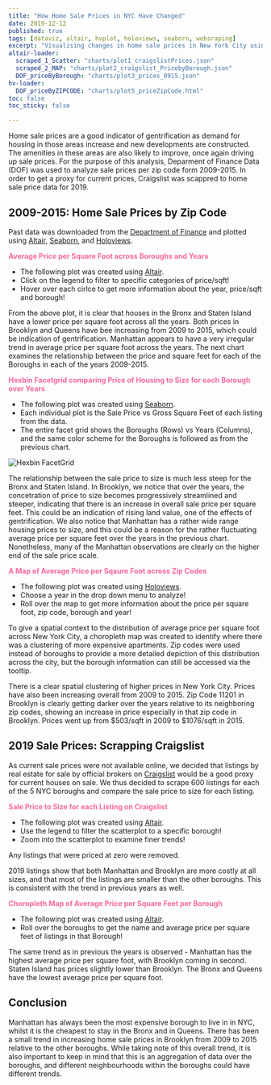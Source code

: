 ```yaml
---
title: "How Home Sale Prices in NYC Have Changed"
date: 2019-12-12
published: true
tags: [dataviz, altair, hvplot, holoviews, seaborn, websraping]
excerpt: "Visualising changes in home sale prices in New York City using data from Craigslist and the NYC Department of Finance. "
altair-loader:
  scraped_1_Scatter: "charts/plot1_craigslistPrices.json"
  scraped_2_MAP: "charts/plot2_craigslist_PricebyBorough.json"
  DOF_priceByBorough: "charts/plot3_prices_0915.json"
hv-loader:
  DOF_priceByZIPCODE: "charts/plot5_priceZipCode.html"
toc: false
toc_sticky: false

---
```


Home sale prices are a good indicator of gentrification as demand for housing in those areas increase and new developments are constructed. The amenities in these areas are also likely to improve, once again driving up sale prices. For the purpose of this analysis, Deparment of Finance Data (DOF) was used to analyze sale prices per zip code form 2009-2015. In order to get a proxy for current prices, Craigslist was scappred to home sale price data for 2019. 

## 2009-2015: Home Sale Prices by Zip Code

Past data was downloaded from the [Department of Finance]("https://data.cityofnewyork.us/City-Government/NYC-Citywide-Annualized-Calendar-Sales-Update/w2pb-icbu") and plotted using [Altair](https://altair-viz.github.io), [Seaborn](https://seaborn.pydata.org/index.html), and [Holoviews](https://hvplot.pyviz.org/). 


**<p style="color: #f768a1"> Average Price per Square Foot across Boroughs and Years</p>**
- The following plot was created using [Altair](https://altair-viz.github.io).
- Click on the legend to filter to specific categories of price/sqft! 
- Hover over each cirlce to get more information about the year, price/sqft and borough! 

<div id="DOF_priceByBorough"></div>

From the above plot, it is clear that houses in the Bronx and Staten Island have a lower price per square foot across all the years. Both prices in Brooklyn and Queens have bee increasing from 2009 to 2015, which could be indication of gentrification. Manhattan appears to have a very irregular trend in average price per square foot across the years. The next chart examines the relationship between the price and square feet for each of the Boroughs in each of the years 2009-2015. 

**<p style="color: #f768a1">Hexbin Facetgrid comparing Price of Housing to Size for each Borough over Years</p>** 
- The following plot was created using [Seaborn](https://seaborn.pydata.org/index.html). 
- Each individual plot is the Sale Price vs Gross Square Feet of each listing from the data. 
- The entire facet grid shows the Boroughs (Rows) vs Years (Columns), and the same color scheme for the Boroughs is followed as from the previous chart. 

![Hexbin FacetGrid]({{site.url}}{{site.baseurl}}/assets/images/plot4_Size_to_price_ByBoroughYear.png)

The relationship between the sale price to size is much less steep for the Bronx and Staten Island. In Brooklyn, we notice that over the years, the concetration of price to size becomes progressively streamlined and steeper, indicating that there is an increase in overall sale price per square feet. This could be an indication of rising land value, one of the effects of gentrification. We also notice that Manhattan has a rather wide range housing prices to size, and this could be a reason for the rather fluctuating average price per square feet over the years in the previous chart. Nonetheless, many of the Manhattan observations are clearly on the higher end of the sale price scale. 

**<p style="color: #f768a1">A Map of Average Price per Sqaure Foot across Zip Codes</p>** 
- The following plot was created using [Holoviews](https://hvplot.pyviz.org/). 
- Choose a year in the drop down menu to analyze!
- Roll over the map to get more information about the price per square foot, zip code, borough and year! 

To give a spatial context to the distribution of average price per square foot across New York City, a choropleth map was created to identify where there was a clustering of more expensive apartments. Zip codes were used instead of boroughs to provide a more detailed depiction of this distribution across the city, but the borough information can still be accessed via the tooltip. 

<div id="DOF_priceByZIPCODE"></div>

There is a clear spatial clustering of higher prices in New York City. Prices have also been increasing overall from 2009 to 2015. Zip Code 11201 in Brooklyn is clearly getting darker over the years relative to its neighboring zip codes, showing an increase in price especially in that zip code in Brooklyn. Prices went up from $503/sqft in 2009 to $1076/sqft in 2015. 

## 2019 Sale Prices: Scrapping Craigslist 

As current sale prices were not available online, we decided that listings by real estate for sale by official brokers on [Craigslist](https://newyork.craigslist.org/search/reb?) would be a good proxy for current houses on sale. We thus decided to scrape 600 listings for each of the 5 NYC boroughs and compare the sale price to size for each listing. 

**<p style="color: #f768a1">Sale Price to Size for each Listing on Craigslist</p>** 
- The following plot was created using [Altair](https://altair-viz.github.io).
- Use the legend to filter the scatterplot to a specific borough! 
- Zoom into the scatterplot to examine finer trends! 

Any listings that were priced at zero were removed. 

<div id="scraped_1_Scatter"></div>

2019 listings show that both Manhattan and Brooklyn are more costly at all sizes, and that most of the listings are smaller than the other boroughs. This is consistent with the trend in previous years as well. 

**<p style="color: #f768a1">Choropleth Map of Average Price per Square Feet per Borough</p>** 
- The following plot was created using [Altair](https://altair-viz.github.io).
- Roll over the boroughs to get the name and average price per square feet of listings in that Borough!

<div id="scraped_2_MAP"></div>

The same trend as in previous the years is observed - Manhattan has the highest average price per square foot, with Brooklyn coming in second. Staten Island has prices slightly lower than Brooklyn. The Bronx and Queens have the lowest average price per square foot. 

## Conclusion 

Manhattan has always been the most expensive borough to live in in NYC, whilst it is the cheapest to stay in the Bronx and in Queens. There has been a small trend in increasing home sale prices in Brooklyn from 2009 to 2015 relative to the other boroughs. While taking note of this overall trend, it is also important to keep in mind that this is an aggregation of data over the boroughs, and different neighbourhoods within the boroughs could have different trends. 